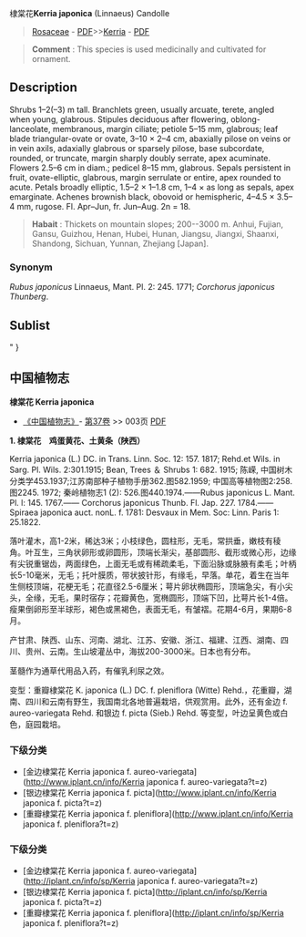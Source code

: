 棣棠花**Kerria japonica** (Linnaeus) Candolle

> [Rosaceae](http://www.iplant.cn/info/Rosaceae?t=foc) - [PDF](http://www.iplant.cn/foc/pdf/Rosaceae.pdf)>>[Kerria](http://www.iplant.cn/info/Kerria?t=foc) - [PDF](http://www.iplant.cn/foc/pdf/Kerria.pdf)

> **Comment** : 
> This species is used medicinally and cultivated for ornament.

## Description

Shrubs 1–2(–3) m tall. Branchlets green, usually arcuate, terete, angled when young, glabrous. Stipules deciduous after flowering, oblong-lanceolate, membranous, margin ciliate; petiole 5–15 mm, glabrous; leaf blade triangular-ovate or ovate, 3–10 × 2–4 cm, abaxially pilose on veins or in vein axils, adaxially glabrous or sparsely pilose, base subcordate, rounded, or truncate, margin sharply doubly serrate, apex acuminate. Flowers 2.5–6 cm in diam.; pedicel 8–15 mm, glabrous. Sepals persistent in fruit, ovate-elliptic, glabrous, margin serrulate or entire, apex rounded to acute. Petals broadly elliptic, 1.5–2 × 1–1.8 cm, 1–4 × as long as sepals, apex emarginate. Achenes brownish black, obovoid or hemispheric, 4–4.5 × 3.5–4 mm, rugose. Fl. Apr–Jun, fr. Jun–Aug. 2n = 18.

> **Habait** : 
> Thickets on mountain slopes; 200--3000 m. Anhui, Fujian, Gansu, Guizhou, Henan, Hubei, Hunan, Jiangsu, Jiangxi, Shaanxi, Shandong, Sichuan, Yunnan, Zhejiang [Japan].

### Synonym
*Rubus japonicus* Linnaeus, Mant. Pl. 2: 245. 1771; *Corchorus japonicus Thunberg*.

## Sublist
"
}
## 中国植物志

**棣棠花 Kerria japonica**

* [《中国植物志》](http://www.iplant.cn/frps)- [第37卷](http://www.iplant.cn/frps/vol/37) >> 003页 [PDF](http://www.iplant.cn/frps/pdf/37/003.PDF)

**1. 棣棠花　鸡蛋黄花、土黄条（陕西）**

Kerria japonica (L.) DC. in Trans. Linn. Soc. 12: 157. 1817; Rehd.et Wils. in Sarg. Pl. Wils. 2:301.1915; Bean, Trees ＆ Shrubs 1: 682. 1915; 陈嵘, 中国树木分类学453.1937;江苏南部种子植物手册362.图582.1959; 中国高等植物图2:258.图2245. 1972; 秦岭植物志1 (2): 526.图440.1974.——Rubus japonicus L. Mant. Pl. l: 145. 1767.—— Corchorus japonicus Thunb. Fl. Jap. 227. 1784.——Spiraea japonica auct. nonL. f. 1781: Desvaux in Mem. Soc: Linn. Paris 1: 25.1822.

落叶灌木，高1-2米，稀达3米；小枝绿色，圆柱形，无毛，常拱垂，嫩枝有稜角。叶互生，三角状卵形或卵圆形，顶端长渐尖，基部圆形、截形或微心形，边缘有尖锐重锯齿，两面绿色，上面无毛或有稀疏柔毛，下面沿脉或脉腋有柔毛；叶柄长5-10毫米，无毛；托叶膜质，带状披针形，有缘毛，早落。单花，着生在当年生侧枝顶端，花梗无毛；花直径2.5-6厘米；萼片卵状椭圆形，顶端急尖，有小尖头，全缘，无毛，果时宿存；花瓣黄色，宽椭圆形，顶端下凹，比萼片长1-4倍。瘦果倒卵形至半球形，褐色或黑褐色，表面无毛，有皱褶。花期4-6月，果期6-8月。

产甘肃、陕西、山东、河南、湖北、江苏、安徽、浙江、福建、江西、湖南、四川、贵州、云南。生山坡灌丛中，海拔200-3000米。日本也有分布。

茎髓作为通草代用品入药，有催乳利尿之效。

变型：重瓣棣棠花 K. japonica (L.) DC. f. pleniflora (Witte) Rehd.，花重瓣，湖南、四川和云南有野生，我国南北各地普遍栽培，供观赏用。此外，还有金边 f. aureo-variegata Rehd. 和银边 f. picta (Sieb.) Rehd. 等变型，叶边呈黄色或白色，庭园栽培。

### 下级分类
* [金边棣棠花  Kerria japonica f. aureo-variegata](http://www.iplant.cn/info/Kerria japonica f. aureo-variegata?t=z)
* [银边棣棠花  Kerria japonica f. picta](http://www.iplant.cn/info/Kerria japonica f. picta?t=z)
* [重瓣棣棠花  Kerria japonica f. pleniflora](http://www.iplant.cn/info/Kerria japonica f. pleniflora?t=z)

### 下级分类
* [金边棣棠花  Kerria japonica f. aureo-variegata](http://iplant.cn/info/sp/Kerria japonica f. aureo-variegata?t=z)
* [银边棣棠花  Kerria japonica f. picta](http://iplant.cn/info/sp/Kerria japonica f. picta?t=z)
* [重瓣棣棠花  Kerria japonica f. pleniflora](http://iplant.cn/info/sp/Kerria japonica f. pleniflora?t=z)

